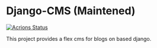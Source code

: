 # Django-CMS (Maintened)
[![Acrions Status](https://github.com/Code-Forever-com/Django-CMS/workflows/Djangos/badge.svg)](https://github.com/Code-Forever-com/Django-CMS/actions)

This project provides a flex cms for blogs on based django.
